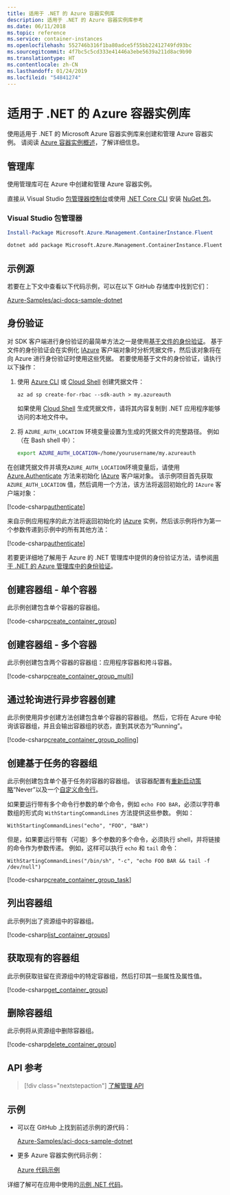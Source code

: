 ```yaml
---
title: 适用于 .NET 的 Azure 容器实例库
description: 适用于 .NET 的 Azure 容器实例库参考
ms.date: 06/11/2018
ms.topic: reference
ms.service: container-instances
ms.openlocfilehash: 552746b316f1ba80adce5f55bb22412749fd93bc
ms.sourcegitcommit: 4f7bc5c5cd333e41446a3ebe5639a211d8ac9b90
ms.translationtype: HT
ms.contentlocale: zh-CN
ms.lasthandoff: 01/24/2019
ms.locfileid: "54841274"
---
```

# <a name="azure-container-instances-libraries-for-net"></a>适用于 .NET 的 Azure 容器实例库

使用适用于 .NET 的 Microsoft Azure 容器实例库来创建和管理 Azure 容器实例。 请阅读 [Azure 容器实例概述](/azure/container-instances/container-instances-overview)，了解详细信息。

## <a name="management-library"></a>管理库

使用管理库可在 Azure 中创建和管理 Azure 容器实例。

直接从 Visual Studio [包管理器控制台][PackageManager]或使用 [.NET Core CLI][DotNetCLI] 安装 [NuGet 包](https://www.nuget.org/packages/Microsoft.Azure.Management.ContainerInstance.Fluent)。

### <a name="visual-studio-package-manager"></a>Visual Studio 包管理器

```powershell
Install-Package Microsoft.Azure.Management.ContainerInstance.Fluent
```

```bash
dotnet add package Microsoft.Azure.Management.ContainerInstance.Fluent
```

## <a name="example-source"></a>示例源

若要在上下文中查看以下代码示例，可以在以下 GitHub 存储库中找到它们：

[Azure-Samples/aci-docs-sample-dotnet](https://github.com/Azure-Samples/aci-docs-sample-dotnet)

## <a name="authentication"></a>身份验证

对 SDK 客户端进行身份验证的最简单方法之一是使用[基于文件的身份验证][sdk-auth]。 基于文件的身份验证会在实例化 [IAzure][iazure] 客户端对象时分析凭据文件，然后该对象将在向 Azure 进行身份验证时使用这些凭据。 若要使用基于文件的身份验证，请执行以下操作：

1. 使用 [Azure CLI](/cli/azure) 或 [Cloud Shell](https://shell.azure.com/) 创建凭据文件：

   `az ad sp create-for-rbac --sdk-auth > my.azureauth`

   如果使用 [Cloud Shell](https://shell.azure.com/) 生成凭据文件，请将其内容复制到 .NET 应用程序能够访问的本地文件中。

2. 将 `AZURE_AUTH_LOCATION` 环境变量设置为生成的凭据文件的完整路径。 例如（在 Bash shell 中）：

   ```bash
   export AZURE_AUTH_LOCATION=/home/yourusername/my.azureauth
   ```

在创建凭据文件并填充`AZURE_AUTH_LOCATION`环境变量后，请使用 [Azure.Authenticate][iazure-authenticate] 方法来初始化 [IAzure][iazure] 客户端对象。 该示例项目首先获取 `AZURE_AUTH_LOCATION` 值，然后调用一个方法，该方法将返回初始化的 `IAzure` 客户端对象：

<!-- SOURCE REPO: https://github.com/Azure-Samples/aci-docs-sample-dotnet -->  
[!code-csharp[authenticate](~/aci-docs-sample-dotnet/Program.cs#L29-L35 "Get environment variable")]

来自示例应用程序的此方法将返回初始化的 [IAzure][iazure] 实例，然后该示例将作为第一个参数传递到示例中的所有其他方法：

<!-- SOURCE REPO: https://github.com/Azure-Samples/aci-docs-sample-dotnet -->  
[!code-csharp[authenticate](~/aci-docs-sample-dotnet/Program.cs#azure_auth "Authenticate IAzure client object")]

若要更详细地了解用于 Azure 的 .NET 管理库中提供的身份验证方法，请参阅[用于 .NET 的 Azure 管理库中的身份验证][sdk-auth]。

## <a name="create-container-group---single-container"></a>创建容器组 - 单个容器

此示例创建包含单个容器的容器组。

<!-- SOURCE REPO: https://github.com/Azure-Samples/aci-docs-sample-dotnet -->  
[!code-csharp[create_container_group](~/aci-docs-sample-dotnet/Program.cs#create_container_group "Create single-container group")]

## <a name="create-container-group---multiple-containers"></a>创建容器组 - 多个容器

此示例创建包含两个容器的容器组：应用程序容器和挎斗容器。

<!-- SOURCE REPO: https://github.com/Azure-Samples/aci-docs-sample-dotnet -->  
[!code-csharp[create_container_group_multi](~/aci-docs-sample-dotnet/Program.cs#create_container_group_multi "Create multi-container group")]

## <a name="asynchronous-container-create-with-polling"></a>通过轮询进行异步容器创建

此示例使用异步创建方法创建包含单个容器的容器组。 然后，它将在 Azure 中轮询该容器组，并且会输出容器组的状态，直到其状态为“Running”。

<!-- SOURCE REPO: https://github.com/Azure-Samples/aci-docs-sample-dotnet -->  
[!code-csharp[create_container_group_polling](~/aci-docs-sample-dotnet/Program.cs#create_container_group_polling "Create single-container group with async and polling")]

## <a name="create-task-based-container-group"></a>创建基于任务的容器组

此示例创建包含单个基于任务的容器的容器组。 该容器配置有[重新启动策略](/azure/container-instances/container-instances-restart-policy)“Never”以及一个[自定义命令行](/azure/container-instances/container-instances-restart-policy#command-line-override)。

如果要运行带有多个命令行参数的单个命令，例如 `echo FOO BAR`，必须以字符串数组的形式向 `WithStartingCommandLines` 方法提供这些参数。 例如：

`WithStartingCommandLines("echo", "FOO", "BAR")`

但是，如果要运行带有（可能）多个参数的多个命令，必须执行 shell，并将链接的命令作为参数传递。 例如，这样可以执行 `echo` 和 `tail` 命令：

`WithStartingCommandLines("/bin/sh", "-c", "echo FOO BAR && tail -f /dev/null")`

<!-- SOURCE REPO: https://github.com/Azure-Samples/aci-docs-sample-dotnet -->  
[!code-csharp[create_container_group_task](~/aci-docs-sample-dotnet/Program.cs#create_container_group_task "Run a task-based container")]

## <a name="list-container-groups"></a>列出容器组

此示例列出了资源组中的容器组。

<!-- SOURCE REPO: https://github.com/Azure-Samples/aci-docs-sample-dotnet -->  
[!code-csharp[list_container_groups](~/aci-docs-sample-dotnet/Program.cs#list_container_groups "List container groups")]

## <a name="get-an-existing-container-group"></a>获取现有的容器组

此示例获取驻留在资源组中的特定容器组，然后打印其一些属性及属性值。

<!-- SOURCE REPO: https://github.com/Azure-Samples/aci-docs-sample-dotnet -->  
[!code-csharp[get_container_group](~/aci-docs-sample-dotnet/Program.cs#get_container_group "Get container group")]

## <a name="delete-a-container-group"></a>删除容器组

此示例将从资源组中删除容器组。

<!-- SOURCE REPO: https://github.com/Azure-Samples/aci-docs-sample-dotnet -->  
[!code-csharp[delete_container_group](~/aci-docs-sample-dotnet/Program.cs#delete_container_group "Delete container group")]

## <a name="api-reference"></a>API 参考

> [!div class="nextstepaction"]
> [了解管理 API](/dotnet/api/overview/azure/containerinstances/management)

## <a name="samples"></a>示例

* 可以在 GitHub 上找到前述示例的源代码：

  [Azure-Samples/aci-docs-sample-dotnet][aci-docs-sample-dotnet]

* 更多 Azure 容器实例代码示例：

  [Azure 代码示例][samples]

详细了解可在应用中使用的[示例 .NET 代码](https://azure.microsoft.com/resources/samples/?platform=dotnet)。

<!-- LINKS - External -->
[aci-docs-sample-dotnet]: https://github.com/Azure-Samples/aci-docs-sample-dotnet
[samples]: https://azure.microsoft.com/resources/samples/?sort=0&term=ACI
[sdk-auth]: https://github.com/Azure/azure-libraries-for-net/blob/master/AUTH.md

<!-- LINKS - Internal -->
[DotNetCLI]: /dotnet/core/tools/dotnet-add-package
[PackageManager]: /nuget/tools/package-manager-console
[iazure]: /dotnet/api/microsoft.azure.management.fluent.azure
[iazure-authenticate]: /dotnet/api/microsoft.azure.management.fluent.azure.authenticate
